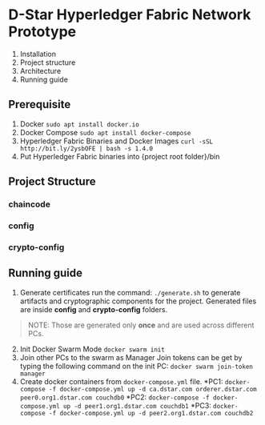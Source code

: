 # D-Star Hyperledger Fabric Network Prototype
1.  Installation
2. Project structure
3. Architecture
4. Running guide


## Prerequisite
1. Docker
	`sudo apt install docker.io`
2. Docker Compose
`sudo apt install docker-compose`
3. Hyperledger Fabric Binaries and Docker Images
`curl -sSL http://bit.ly/2ysbOFE | bash -s 1.4.0`
4. Put Hyperledger Fabric binaries into  {project root folder}/bin
## Project Structure
### chaincode
### config
### crypto-config

## Running guide
1. Generate certificates
run the command: `./generate.sh` to generate artifacts and cryptographic components for the project. Generated files are inside **config** and **crypto-config** folders.
>NOTE: Those are generated only **once** and are used across different PCs.
2. Init Docker Swarm Mode
`docker swarm init`
3. Join other PCs to the swarm as Manager
Join tokens can be get by typing the following command on the init PC:
`docker swarm join-token manager`
4. Create docker containers from `docker-compose.yml` file.
*PC1:
`docker-compose -f docker-compose.yml up -d ca.dstar.com orderer.dstar.com peer0.org1.dstar.com couchdb0`
*PC2:
`docker-compose -f docker-compose.yml up -d peer1.org1.dstar.com couchdb1`
*PC3: 
`docker-compose -f docker-compose.yml up -d peer2.org1.dstar.com couchdb2`